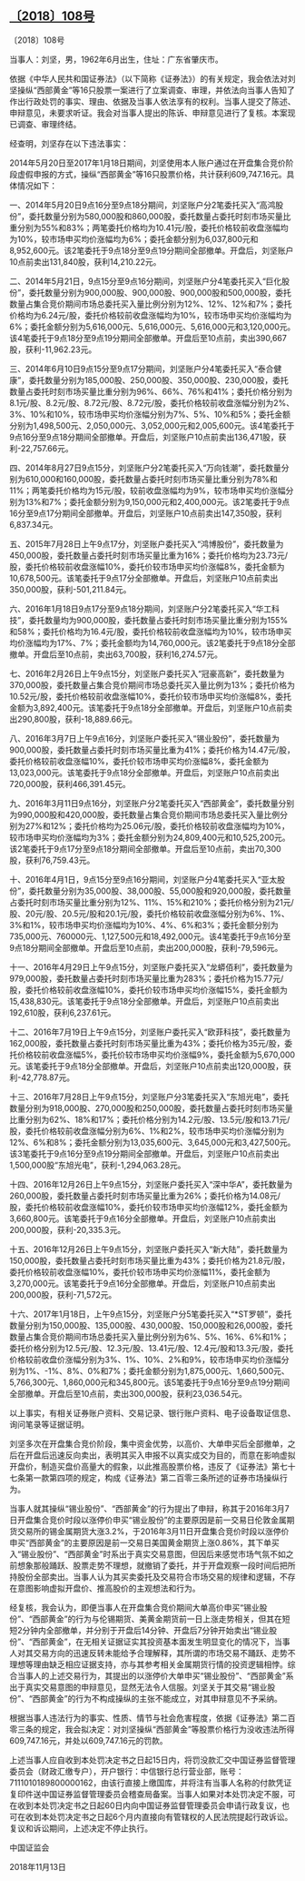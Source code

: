 ## [〔2018〕108号](http://www.csrc.gov.cn/pub/zjhpublic/G00306212/201812/t20181203_347576.htm)





















〔2018〕108号





 

当事人：刘坚，男，1962年6月出生，住址：广东省肇庆市。

依据《中华人民共和国证券法》（以下简称《证券法》）的有关规定，我会依法对刘坚操纵“西部黄金”等16只股票一案进行了立案调查、审理，并依法向当事人告知了作出行政处罚的事实、理由、依据及当事人依法享有的权利。当事人提交了陈述、申辩意见，未要求听证。我会对当事人提出的陈诉、申辩意见进行了复核。本案现已调查、审理终结。

经查明，刘坚存在以下违法事实：

2014年5月20日至2017年1月18日期间，刘坚使用本人账户通过在开盘集合竞价阶段虚假申报的方式，操纵“西部黄金”等16只股票价格，共计获利609,747.16元。具体情况如下：

一、2014年5月20日9点16分至9点18分期间，刘坚账户分2笔委托买入“高鸿股份”，委托数量分别为580,000股和860,000股，委托数量占委托时刻市场买量比重分别为55%和83%；两笔委托价格均为10.41元/股，委托价格较前收盘涨幅均为10%，较市场申买均价涨幅均为6%；委托金额分别为6,037,800元和8,952,600元。该2笔委托于9点18分至9点19分期间全部撤单。开盘后，刘坚账户10点前卖出131,840股，获利14,210.22元。

二、2014年5月21日，9点15分至9点16分期间，刘坚账户分4笔委托买入“巨化股份”，委托数量分别为900,000股、900,000股、900,000股和500,000股，委托数量占集合竞价期间市场总委托买入量比例分别为12%、12%、12%和7%；委托价格均为6.24元/股，委托价格较前收盘涨幅均为10%，较市场申买均价涨幅均为6%；委托金额分别为5,616,000元、5,616,000元、5,616,000元和3,120,000元。该4笔委托于9点18分至9点19分期间全部撤单。开盘后至10点前，卖出390,667股，获利-11,962.23元。

三、2014年6月10日9点15分至9点17分期间，刘坚账户分4笔委托买入“泰合健康”，委托数量分别为185,000股、250,000股、350,000股、230,000股，委托数量占委托时刻市场买量比重分别为96%、66%、76%和41%；委托价格分别为8.1元/股、8.2元/股、8.72元/股、8.72元/股，委托价格较前收盘涨幅分别为2%、3%、10%和10%，较市场申买均价涨幅分别为7%、5%、10%和5%；委托金额分别为1,498,500元、2,050,000元、3,052,000元和2,005,600元。该4笔委托于9点16分至9点18分期间全部撤单。开盘后，刘坚账户10点前卖出136,471股，获利-22,757.66元。

四、2014年8月27日9点15分，刘坚账户分2笔委托买入“万向钱潮”，委托数量分别为610,000和160,000股，委托数量占委托时刻市场买量比重分别为78%和11%；两笔委托价格均为15元/股，较前收盘涨幅均为9%，较市场申买均价涨幅分别为13%和7%；委托金额分别为9,150,000元和2,400,000元。该2笔委托于9点16分至9点17分期间全部撤单。开盘后，刘坚账户10点前卖出147,350股，获利6,837.34元。

五、2015年7月28日上午9点17分，刘坚账户委托买入“鸿博股份”，委托数量为450,000股，委托数量占委托时刻市场买量比重为16%；委托价格均为23.73元/股，委托价格较前收盘涨幅10%，委托价较市场申买均价涨幅8%，委托金额为10,678,500元。该笔委托于9点17分全部撤单。开盘后，刘坚账户10点前卖出350,000股，获利-501,211.84元。

六、2016年1月18日9点17分至9点18分期间，刘坚账户分2笔委托买入“华工科技”，委托数量均为900,000股，委托数量占委托时刻市场买量比重分别为155%和58%；委托价格均为16.4元/股，委托价格较前收盘涨幅均为10%，较市场申买均价涨幅均为17%、7%；委托金额均为14,760,000元。该2笔委托于9点18分全部撤单。开盘后至10点前，卖出63,700股，获利16,274.57元。

七、2016年2月26日上午9点15分，刘坚账户委托买入“冠豪高新”，委托数量为370,000股，委托数量占集合竞价期间市场总委托买入量比例为13%；委托价格为10.52元/股，委托价格较前收盘涨幅10%，委托价较市场申买均价涨幅8%，委托金额为3,892,400元。该笔委托于9点18分全部撤单。开盘后，刘坚账户10点前卖出290,800股，获利-18,889.66元。

八、2016年3月7日上午9点16分，刘坚账户委托买入“锡业股份”，委托数量为900,000股，委托数量占委托时刻市场买量比重为41%；委托价格为14.47元/股，委托价格较前收盘涨幅10%，委托价较市场申买均价涨幅8%，委托金额为13,023,000元。该笔委托于9点18分全部撤单。开盘后，刘坚账户10点前卖出720,000股，获利466,391.45元。

九、2016年3月11日9点16分，刘坚账户分2笔委托买入“西部黄金”，委托数量分别为990,000股和420,000股，委托数量占集合竞价期间市场总委托买入量比例分别为27%和12%；委托价格均为25.06元/股，委托价格较前收盘涨幅均为10%，较市场申买均价涨幅均为3%；委托金额分别为24,809,400元和10,525,200元。该2笔委托于9点17分至9点18分期间全部撤单。开盘后至10点前，卖出70,300股，获利76,759.43元。

十、2016年4月1日，9点15分至9点16分期间，刘坚账户分4笔委托买入“亚太股份”，委托数量分别为35,000股、38,000股、55,000股和920,000股，委托数量占委托时刻市场买量比重分别为12%、11%、15%和210%；委托价格分别为21元/股、20元/股、20.5元/股和20.1元/股，委托价格较前收盘涨幅分别为6%、1%、3%和1%，较市场申买均价涨幅均为10%、4%、6%和3%；委托金额分别为735,000元、760000元、1,127,500元和18,492,000元。该4笔委托于9点16分至9点18分期间全部撤单。开盘后至10点前，卖出200,000股，获利-79,596元。

十一、2016年4月29日上午9点15分，刘坚账户委托买入“龙蟒佰利”，委托数量为979,000股，委托数量占委托时刻市场买量比重为283%；委托价格为15.77元/股，委托价格较前收盘涨幅10%，委托价较市场申买均价涨幅15%，委托金额为15,438,830元。该笔委托于9点18分全部撤单。开盘后，刘坚账户10点前卖出192,610股，获利6,237.61元。

十二、2016年7月19日上午9点15分，刘坚账户委托买入“欧菲科技”，委托数量为162,000股，委托数量占委托时刻市场买量比重为43%；委托价格为35元/股，委托价格较前收盘涨幅5%，委托价较市场申买均价涨幅9%，委托金额为5,670,000元。该笔委托于9点18分全部撤单。开盘后，刘坚账户10点前卖出120,000股，获利-42,778.87元。

十三、2016年7月28日上午9点15分，刘坚账户分3笔委托买入“东旭光电”，委托数量分别为918,000股、270,000股和250,000股，委托数量占委托时刻市场买量比重分别为62%、18%和17%；委托价格分别为14.2元/股、13.5元/股和13.71元/股，委托价格较前收盘涨幅分别为6%、1%和2%，较市场申买均价涨幅分别为12%、6%和8%；委托金额分别为13,035,600元、3,645,000元和3,427,500元。该3笔委托于9点16分至9点19分期间全部撤单。开盘后，刘坚账户10点前卖出1,500,000股“东旭光电”，获利-1,294,063.28元。

十四、2016年12月26日上午9点15分，刘坚账户委托买入“深中华A”，委托数量为260,000股，委托数量占委托时刻市场买量比重为26%；委托价格为14.08元/股，委托价格较前收盘涨幅10%，委托价较市场申买均价涨幅12%，委托金额为3,660,800元。该笔委托于9点16分全部撤单。开盘后，刘坚账户10点前卖出200,000股，获利-20,335.3元。

十五、2016年12月26日上午9点15分，刘坚账户委托买入“新大陆”，委托数量为150,000股，委托数量占委托时刻市场买量比重为43%；委托价格为21.8元/股，委托价格较前收盘涨幅10%，委托价较市场申买均价涨幅11%，委托金额为3,270,000元。该笔委托于9点16分全部撤单。开盘后，刘坚账户10点前卖出200,000股，获利-71,572元。

十六、2017年1月18日，上午9点15分，刘坚账户分5笔委托买入“*ST罗顿”，委托数量分别为150,000股、135,000股、430,000股、150,000股和26,000股，委托数量占集合竞价期间市场总委托买入量比例分别为6%、5%、16%、6%和1%；委托价格分别为12.5元/股、12.3元/股、13.41元/股、12.4元/股和13.3元/股，委托价格较前收盘价涨幅分别为3%、1%、10%、2%和9%，较市场申买均价涨幅分别为1%、-1%、8%、0%和7%；委托金额分别为1,875,000元、1,660,500元、5,766,300元、1,860,000元和345,800元。该5笔委托于9点16分至9点19分期间全部撤单。开盘后至10点前，卖出300,000股，获利23,036.54元。

以上事实，有相关证券账户资料、交易记录、银行账户资料、电子设备取证信息、询问笔录等证据证明。

刘坚多次在开盘集合竞价阶段，集中资金优势，以高价、大单申买后全部撤单，之后在开盘后迅速反向卖出，表明其买入申报不以真实成交为目的，而意在影响虚拟开盘价，制造买盘价高量大的假象，以此推高股票价格，违反了《证券法》第七十七条第一款第四项的规定，构成《证券法》第二百零三条所述的证券市场操纵行为。

当事人就其操纵“锡业股份”、“西部黄金”的行为提出了申辩，称其于2016年3月7日开盘集合竞价时段以涨停价申买“锡业股份”的主要原因是前一交易日伦敦金属期货交易所的锡金属期货大涨3.2%，于2016年3月11日开盘集合竞价时段以涨停价申买“西部黄金”的主要原因是前一交易日美国黄金期货上涨0.86%，其下单买入“锡业股份”、“西部黄金”时系出于真实交易意图，但因后来感觉市场气氛不如之前想象那般踊跃、股票走势不理想，就撤销了委托，并于开盘观察一段时间后把所持股份全部卖出。当事人认为其买卖委托及交易符合市场交易的规律和逻辑，不存在意图影响虚拟开盘价、推高股价的主观想法和行为。

经复核，我会认为，即便当事人在开盘集合竞价期间大单高价申买“锡业股份”、“西部黄金”的行为与伦锡期货、美黄金期货前一日上涨走势相关，但其在短短2分钟内全部撤单，并分别于开盘后14分钟、开盘后7分钟开始卖出“锡业股份”、“西部黄金”，在无相关证据证实其投资基本面发生明显变化的情况下，当事人对其交易方向的迅速反转未能给予合理解释，其所谓的市场交易不踊跃、走势不理想等理由缺乏相应证据支持，亦与其参考相关金属期货行情的投资逻辑相悖。综合当事人的上述交易行为，其提出的以涨停价大单申买“锡业股份”、“西部黄金”系出于真实交易意图的申辩意见，显然无法令人信服。刘坚关于其交易“锡业股份”、“西部黄金”的行为不构成操纵的主张不能成立，对其申辩意见不予采纳。

根据当事人违法行为的事实、性质、情节与社会危害程度，依据《证券法》第二百零三条的规定，我会拟决定：对刘坚操纵“西部黄金”等股票价格行为没收违法所得609,747.16元，并处以609,747.16元的罚款。

上述当事人应自收到本处罚决定书之日起15日内，将罚没款汇交中国证券监督管理委员会（财政汇缴专户），开户银行：中信银行总行营业部，账号：7111010189800000162，由该行直接上缴国库，并将注有当事人名称的付款凭证复印件送中国证券监督管理委员会稽查局备案。当事人如果对本处罚决定不服，可在收到本处罚决定书之日起60日内向中国证券监督管理委员会申请行政复议，也可在收到本处罚决定书之日起6个月内直接向有管辖权的人民法院提起行政诉讼。复议和诉讼期间，上述决定不停止执行。







中国证监会      

2018年11月13日    



















